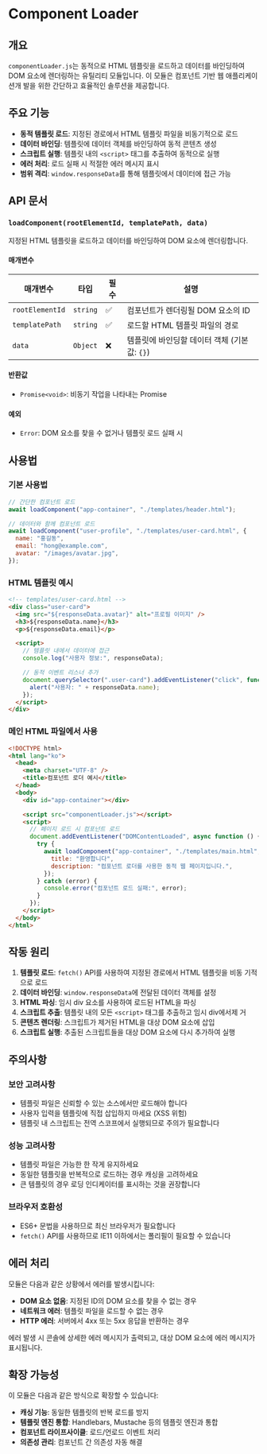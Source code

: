 # Component Loader

## 개요

`componentLoader.js`는 동적으로 HTML 템플릿을 로드하고 데이터를 바인딩하여 DOM
요소에 렌더링하는 유틸리티 모듈입니다. 이 모듈은 컴포넌트 기반 웹 애플리케이션개
발을 위한 간단하고 효율적인 솔루션을 제공합니다.

## 주요 기능

- **동적 템플릿 로드**: 지정된 경로에서 HTML 템플릿 파일을 비동기적으로 로드
- **데이터 바인딩**: 템플릿에 데이터 객체를 바인딩하여 동적 콘텐츠 생성
- **스크립트 실행**: 템플릿 내의 `<script>` 태그를 추출하여 동적으로 실행
- **에러 처리**: 로드 실패 시 적절한 에러 메시지 표시
- **범위 격리**: `window.responseData`를 통해 템플릿에서 데이터에 접근 가능

## API 문서

### `loadComponent(rootElementId, templatePath, data)`

지정된 HTML 템플릿을 로드하고 데이터를 바인딩하여 DOM 요소에 렌더링합니다.

#### 매개변수

| 매개변수        | 타입     | 필수 | 설명                                         |
| --------------- | -------- | ---- | -------------------------------------------- |
| `rootElementId` | `string` | ✅   | 컴포넌트가 렌더링될 DOM 요소의 ID            |
| `templatePath`  | `string` | ✅   | 로드할 HTML 템플릿 파일의 경로               |
| `data`          | `Object` | ❌   | 템플릿에 바인딩할 데이터 객체 (기본값: `{}`) |

#### 반환값

- `Promise<void>`: 비동기 작업을 나타내는 Promise

#### 예외

- `Error`: DOM 요소를 찾을 수 없거나 템플릿 로드 실패 시

## 사용법

### 기본 사용법

```javascript
// 간단한 컴포넌트 로드
await loadComponent("app-container", "./templates/header.html");

// 데이터와 함께 컴포넌트 로드
await loadComponent("user-profile", "./templates/user-card.html", {
  name: "홍길동",
  email: "hong@example.com",
  avatar: "/images/avatar.jpg",
});
```

### HTML 템플릿 예시

```html
<!-- templates/user-card.html -->
<div class="user-card">
  <img src="${responseData.avatar}" alt="프로필 이미지" />
  <h3>${responseData.name}</h3>
  <p>${responseData.email}</p>

  <script>
    // 템플릿 내에서 데이터에 접근
    console.log("사용자 정보:", responseData);

    // 동적 이벤트 리스너 추가
    document.querySelector(".user-card").addEventListener("click", function () {
      alert("사용자: " + responseData.name);
    });
  </script>
</div>
```

### 메인 HTML 파일에서 사용

```html
<!DOCTYPE html>
<html lang="ko">
  <head>
    <meta charset="UTF-8" />
    <title>컴포넌트 로더 예시</title>
  </head>
  <body>
    <div id="app-container"></div>

    <script src="componentLoader.js"></script>
    <script>
      // 페이지 로드 시 컴포넌트 로드
      document.addEventListener("DOMContentLoaded", async function () {
        try {
          await loadComponent("app-container", "./templates/main.html", {
            title: "환영합니다",
            description: "컴포넌트 로더를 사용한 동적 웹 페이지입니다.",
          });
        } catch (error) {
          console.error("컴포넌트 로드 실패:", error);
        }
      });
    </script>
  </body>
</html>
```

## 작동 원리

1. **템플릿 로드**: `fetch()` API를 사용하여 지정된 경로에서 HTML 템플릿을 비동
   기적으로 로드
2. **데이터 바인딩**: `window.responseData`에 전달된 데이터 객체를 설정
3. **HTML 파싱**: 임시 div 요소를 사용하여 로드된 HTML을 파싱
4. **스크립트 추출**: 템플릿 내의 모든 `<script>` 태그를 추출하고 임시 div에서제
   거
5. **콘텐츠 렌더링**: 스크립트가 제거된 HTML을 대상 DOM 요소에 삽입
6. **스크립트 실행**: 추출된 스크립트들을 대상 DOM 요소에 다시 추가하여 실행

## 주의사항

### 보안 고려사항

- 템플릿 파일은 신뢰할 수 있는 소스에서만 로드해야 합니다
- 사용자 입력을 템플릿에 직접 삽입하지 마세요 (XSS 위험)
- 템플릿 내 스크립트는 전역 스코프에서 실행되므로 주의가 필요합니다

### 성능 고려사항

- 템플릿 파일은 가능한 한 작게 유지하세요
- 동일한 템플릿을 반복적으로 로드하는 경우 캐싱을 고려하세요
- 큰 템플릿의 경우 로딩 인디케이터를 표시하는 것을 권장합니다

### 브라우저 호환성

- ES6+ 문법을 사용하므로 최신 브라우저가 필요합니다
- `fetch()` API를 사용하므로 IE11 이하에서는 폴리필이 필요할 수 있습니다

## 에러 처리

모듈은 다음과 같은 상황에서 에러를 발생시킵니다:

- **DOM 요소 없음**: 지정된 ID의 DOM 요소를 찾을 수 없는 경우
- **네트워크 에러**: 템플릿 파일을 로드할 수 없는 경우
- **HTTP 에러**: 서버에서 4xx 또는 5xx 응답을 반환하는 경우

에러 발생 시 콘솔에 상세한 에러 메시지가 출력되고, 대상 DOM 요소에 에러 메시지가
표시됩니다.

## 확장 가능성

이 모듈은 다음과 같은 방식으로 확장할 수 있습니다:

- **캐싱 기능**: 동일한 템플릿의 반복 로드를 방지
- **템플릿 엔진 통합**: Handlebars, Mustache 등의 템플릿 엔진과 통합
- **컴포넌트 라이프사이클**: 로드/언로드 이벤트 처리
- **의존성 관리**: 컴포넌트 간 의존성 자동 해결

<script>
  (function(responseData) {
    // 1. 전체 데이터 접근
    console.log(responseData);
    
    // 2. 특정 데이터 접근
    console.log(responseData.user.name);
    
    // 3. 조건문 사용
    if (responseData.isLoggedIn) {
      // 로그인 관련 로직
    }
    
    // 4. 배열 처리
    responseData.user.hobbies.forEach(function(hobby) {
      // 각 취미 처리
    });
    
    // 5. DOM 조작
    document.body.className = responseData.theme;
    
  })(responseData);
</script>
